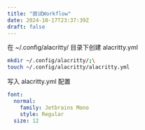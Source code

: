 ```yaml
---
title: "尝试Workflow"
date: 2024-10-17T23:37:39Z
draft: false
---
```


在 ~/.config/alacritty/ 目录下创建 alacritty.yml
```bash
mkdir ~/.config/alacritty/;\
touch ~/.config/alacritty/alacritty.yml
```
写入 alacritty.yml 配置
```yml
font:
  normal:
    family: Jetbrains Mono
    style: Regular
  size: 12
```
